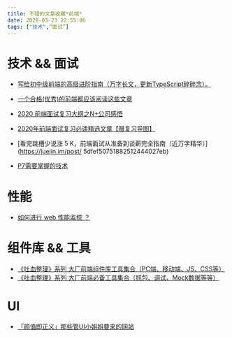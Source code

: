 ```yaml
---
title: 不错的文章收藏*前端*
date: 2020-03-23 22:55:06
tags: ["技术",“面试”]
---
```


# 技术 && 面试

- [写给初中级前端的高级进阶指南（万字长文，更新TypeScript碎碎念）。](https://juejin.im/post/5e7c08bde51d455c4c66ddad#heading-46)

- [一个合格(优秀)的前端都应该阅读这些文章](https://juejin.im/post/5d387f696fb9a07eeb13ea60)
- [2020 前端面试复习大纲之N+公司感悟](https://juejin.im/post/5e781506518825492a7228d9)
- [2020年前端面试复习必读精选文章【赠复习导图】](https://juejin.im/post/5e8b163ff265da47ee3f54a6)
- [看完跳槽少说涨 5 K，前端面试从准备到谈薪完全指南（近万字精华）](https://juejin.im/post/
5dfef50751882512444027eb)
- [P7需要掌握的技术](https://mp.weixin.qq.com/s/piYwfQUQYYDOMz5oEFUQIQ)

# 性能

- [如何进行 web 性能监控 ？](https://mp.weixin.qq.com/s/i9-YWAPWEdD9LAlE6ljApw)


# 组件库 && 工具

- [《吐血整理》系列 大厂前端组件库工具集合（PC端、移动端、JS、CSS等）](https://juejin.im/post/5e7b70b651882535fb1d5cc4)
- [《吐血整理》系列 大厂前端必备工具集合（抓包、调试、Mock数据等等）](https://juejin.im/post/5e78ef4e5188255e2e20f37a)

# UI

- [「颜值即正义」那些管UI小姐姐要来的网站](https://juejin.im/post/5e7cdee26fb9a03c6e640cc7)
